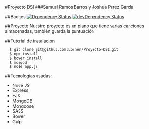 #Proyecto DSI
###Samuel Ramos Barros y Joshua Perez García

##Badges
[![Dependency Status](https://david-dm.org/Losnen/Proyecto-DSI.svg)](https://david-dm.org/Losnen/Proyecto-DSI) [![devDependency Status](https://david-dm.org/Losnen/Proyecto-DSI/dev-status.svg)](https://david-dm.org/Losnen/Proyecto-DSI#info=devDependencies)

##Proyecto
Nuestro proyecto es un piano que tiene varias canciones almacenadas, también guarda la puntuación

##Tutorial de instalación
```
  $ git clone git@github.com:Losnen/Proyecto-DSI.git
  $ npm install
  $ bower install
  $ mongod
  $ node app.js
```

##Tecnologías usadas:
* Node JS
* Express
* EJS
* MongoDB
* Mongoose
* SASS
* Bower
* Gulp
